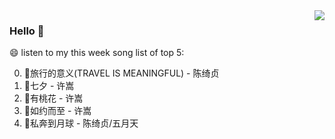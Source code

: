 <img align="right"  src="https://github-readme-stats.vercel.app/api/top-langs/?username=kvnZero" />

### Hello 👋

😄 listen to my this week song list of top 5:

0. 🌈旅行的意义(TRAVEL IS MEANINGFUL) - 陈绮贞
1. 🌈七夕 - 许嵩
2. 🌈有桃花 - 许嵩
3. 🌈如约而至 - 许嵩
4. 🌈私奔到月球 - 陈绮贞/五月天

